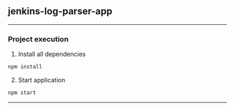 ## jenkins-log-parser-app
- - -
### Project execution
1. Install all dependencies
```bash
npm install
```
2. Start application
```bash
npm start
```
- - -
